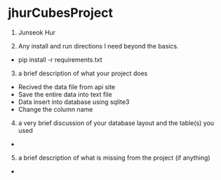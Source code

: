 # jhurCubesProject

1. Junseok Hur

2. Any install and run directions I need beyond the basics.
- pip install -r requirements.txt

3. a brief description of what your project does
- Recived the data file from api site
- Save the entire data into text file
- Data insert into database using sqlite3
- Change the column name

4. a very brief discussion of your database layout and the table(s) you used
- 

5. a brief description of what is missing from the project (if anything)
- 
